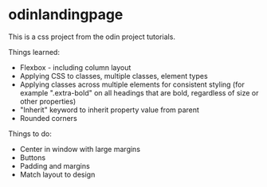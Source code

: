 # odinlandingpage
This is a css project from the odin project tutorials.

Things learned:
- Flexbox - including column layout
- Applying CSS to classes, multiple classes, element types
- Applying classes across multiple elements for consistent styling
    (for example ".extra-bold" on all headings that are bold,
    regardless of size or other properties)
- "Inherit" keyword to inherit property value from parent
- Rounded corners

Things to do:
- Center in window with large margins
- Buttons
- Padding and margins
- Match layout to design

